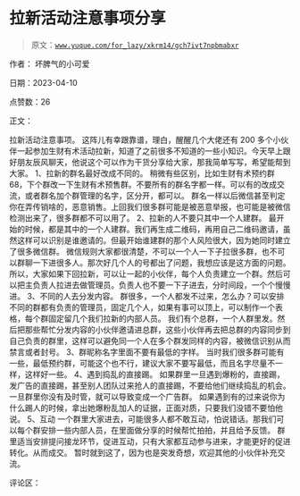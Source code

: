 # 拉新活动注意事项分享

> 原文：[`www.yuque.com/for_lazy/xkrm14/gch7ivt7npbmabxr`](https://www.yuque.com/for_lazy/xkrm14/gch7ivt7npbmabxr)

作者： 坏脾气的小可爱

日期：2023-04-10

点赞数：26

正文：

拉新活动注意事项。 这阵儿有幸跟靠谱，理白，醒醒几个大佬还有 200 多个小伙伴一起参加生财有术活动拉新，知道了之前很多不知道的一些小知识。今天早上跟好朋友辰风聊天，他说这个可以作为干货分享给大家，那我简单写写，希望能帮到大家。 1、拉新的群名最好改成不同的。 稍微有些区别，比如生财有术预约群 68，下个群改一下生财有术预售群。不要所有的群名字都一样。可以有的改成交流，或者群名加个群管理的名字，区分开，都可以。 群名一样以后微信甚至判定你在弄传销啥的，恶意销售。上回我们很多群可能是被恶意举报，也可能是被微信检测出来了，很多群都不可以用了。 2、拉新的人不要只其中一个人建群。 最开始的时候，都是其中的一个人建群。我们再生成二维码，再用自己二维码邀请，虽然这样可以识别是谁邀请的。但最开始谁建群的那个人风险很大，因为她同时建立了很多微信群。 微信规则大家都很清楚，不可以一个人一下子拉很多群，也不可以群聊一下进很多人。那次好几个人的号都出了问题，我想应该是这方面的问题。 所以，大家如果下回拉新，可以让一起的小伙伴，每个人负责建立一个群。然后可以把主负责人拉进去做管理员。负责人也不要一下子进去，分时间段，一个个慢慢进。 3、不同的人去分发内容。 群很多，一个人都发不过来，怎么办？可以安排不同的群都有负责的管理员，固定几个人，如果有事可以顶上，可以制作一个表格，每个群固定留几个我们拉新的内部人员。 我们有个总群，一个人群里发。然后把那些帮忙分发内容的小伙伴邀请进总群，这些小伙伴再去把总群的内容同步到自己负责的群里，这样可以避免同一个人在多个群发同样的内容，被微信识别从而禁言或者封号。 3、群昵称名字里面不要有最低的字样。 当时我们很多群可能有一些，最低预约群，可能这个也不行，建议大家不要写最低，而且名字尽量不一样，这样好一些。 4、遇到捣乱的直接踢。 如果群里一旦遇到爆粉的，直接踢，发广告的直接踢，甚至别人团队过来抢人的直接踢，不要给他们继续捣乱的机会。一旦群里你没有及时管，就可以导致变成一个广告群。 如果遇到有的过来说你为什么踢人的时候，拿出她爆粉乱加人的证据，正面对质，只要我们没错不要怕他说。 5、互动 一个群里大家进去，可能很多人都不敢互动，怕说错话。那我们可以每个群安排一些内部人员，在里面做分享的时候帮忙拍拍，并且给予反馈。 群里适当安排提问接龙环节，促进互动，只有大家都互动参与进来，才能更好的促进转化。从而成交。 暂时就到这了，因为也是突发奇想，欢迎其他的小伙伴补充交流。

评论区：



